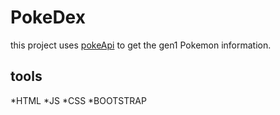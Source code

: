 # PokeDex

this project uses [pokeApi](https://pokeapi.co/) to get the gen1 Pokemon information.

## tools

*HTML
*JS
*CSS
*BOOTSTRAP
